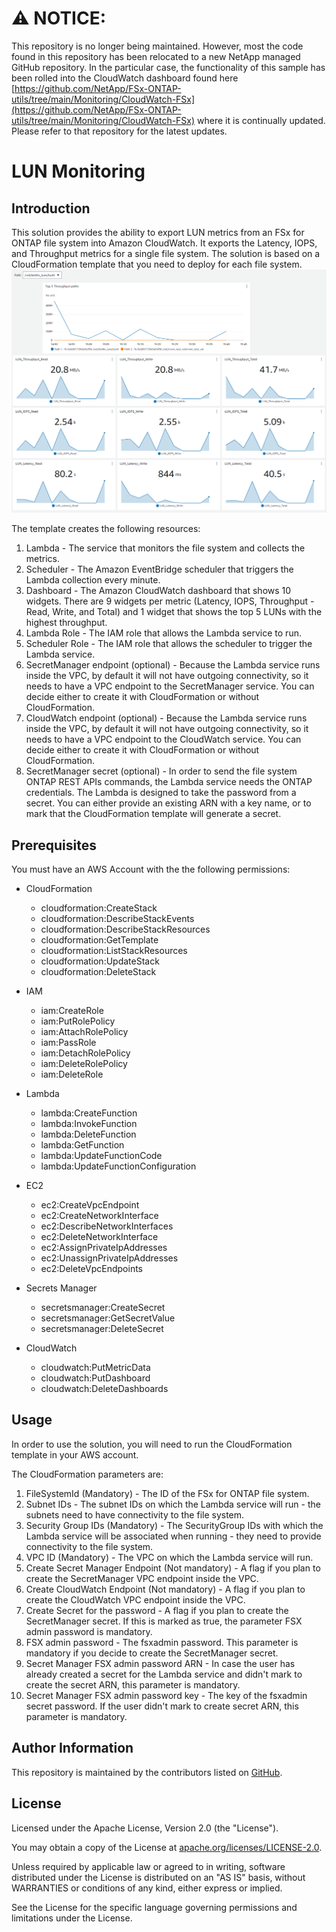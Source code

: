 # :warning: **NOTICE:**

This repository is no longer being maintained. However, most the code found in this repository has been relocated to a new NetApp managed GitHub repository. In the particular case, the functionality of this sample has been rolled into the CloudWatch dashboard found here [https://github.com/NetApp/FSx-ONTAP-utils/tree/main/Monitoring/CloudWatch-FSx](https://github.com/NetApp/FSx-ONTAP-utils/tree/main/Monitoring/CloudWatch-FSx) where it is continually updated. Please refer to that repository for the latest updates.

# LUN Monitoring

## Introduction

This solution provides the ability to export LUN metrics from an FSx for ONTAP file system into Amazon CloudWatch. It exports the Latency, IOPS, and Throughput metrics for a single file system.
The solution is based on a CloudFormation template that you need to deploy for each file system.
![Screenshot](images/LUN-Monitoring-Dashboard.png)

The template creates the following resources:

1. Lambda - The service that monitors the file system and collects the metrics.
2. Scheduler - The Amazon EventBridge scheduler that triggers the Lambda collection every minute.
3. Dashboard - The Amazon CloudWatch dashboard that shows 10 widgets. There are 9 widgets per metric (Latency, IOPS, Throughput - Read, Write, and Total) and 1 widget that shows the top 5 LUNs with the highest throughput.
4. Lambda Role - The IAM role that allows the Lambda service to run.
5. Scheduler Role - The IAM role that allows the scheduler to trigger the Lambda service.
6. SecretManager endpoint (optional) - Because the Lambda service runs inside the VPC, by default it will not have outgoing connectivity, so it needs to have a VPC endpoint to the SecretManager service. You can decide either to create it with CloudFormation or without CloudFormation.
7. CloudWatch endpoint (optional) - Because the Lambda service runs inside the VPC, by default it will not have outgoing connectivity, so it needs to have a VPC endpoint to the CloudWatch service. You can decide either to create it with CloudFormation or without CloudFormation.
8. SecretManager secret (optional) - In order to send the file system ONTAP REST APIs commands, the Lambda service needs the ONTAP credentials. The Lambda is designed to take the password from a secret. You can either provide an existing ARN with a key name, or to mark that the CloudFormation template will generate a secret.

## Prerequisites

You must have an AWS Account with the the following permissions:

- CloudFormation
    - cloudformation:CreateStack
    - cloudformation:DescribeStackEvents
    - cloudformation:DescribeStackResources
    - cloudformation:GetTemplate
    - cloudformation:ListStackResources
    - cloudformation:UpdateStack
    - cloudformation:DeleteStack

- IAM
    - iam:CreateRole
    - iam:PutRolePolicy
    - iam:AttachRolePolicy
    - iam:PassRole
    - iam:DetachRolePolicy
    - iam:DeleteRolePolicy
    - iam:DeleteRole

- Lambda
    - lambda:CreateFunction
    - lambda:InvokeFunction
    - lambda:DeleteFunction
    - lambda:GetFunction
    - lambda:UpdateFunctionCode
    - lambda:UpdateFunctionConfiguration

- EC2
    - ec2:CreateVpcEndpoint
    - ec2:CreateNetworkInterface
    - ec2:DescribeNetworkInterfaces
    - ec2:DeleteNetworkInterface
    - ec2:AssignPrivateIpAddresses
    - ec2:UnassignPrivateIpAddresses
    - ec2:DeleteVpcEndpoints

- Secrets Manager
    - secretsmanager:CreateSecret
    - secretsmanager:GetSecretValue
    - secretsmanager:DeleteSecret

- CloudWatch
    - cloudwatch:PutMetricData
    - cloudwatch:PutDashboard
    - cloudwatch:DeleteDashboards

## Usage

In order to use the solution, you will need to run the CloudFormation template in your AWS account.

The CloudFormation parameters are:

1. FileSystemId (Mandatory) - The ID of the FSx for ONTAP file system.
2. Subnet IDs - The subnet IDs on which the Lambda service will run - the subnets need to have connectivity to the file system.
3. Security Group IDs (Mandatory) - The SecurityGroup IDs with which the Lambda service will be associated when running - they need to provide connectivity to the file system.
4. VPC ID (Mandatory) - The VPC on which the Lambda service will run.
5. Create Secret Manager Endpoint (Not mandatory) - A flag if you plan to create the SecretManager VPC endpoint inside the VPC.
6. Create CloudWatch Endpoint (Not mandatory) - A flag if you plan to create the CloudWatch VPC endpoint inside the VPC.
7. Create Secret for the password - A flag if you plan to create the SecretManager secret. If this is marked as true, the parameter FSX admin password is mandatory.
8. FSX admin password - The fsxadmin password. This parameter is mandatory if you decide to create the SecretManager secret.
9. Secret Manager FSX admin password ARN - In case the user has already created a secret for the Lambda service and didn't mark to create the secret ARN, this parameter is mandatory.
10. Secret Manager FSX admin password key - The key of the fsxadmin secret password. If the user didn't mark to create secret ARN, this parameter is mandatory.

## Author Information

This repository is maintained by the contributors listed on [GitHub](https://github.com/NetApp/FSx-ONTAP-samples-scripts/graphs/contributors).

## License

Licensed under the Apache License, Version 2.0 (the "License").

You may obtain a copy of the License at [apache.org/licenses/LICENSE-2.0](http://www.apache.org/licenses/LICENSE-2.0).

Unless required by applicable law or agreed to in writing, software distributed under the License is distributed on an "AS IS" basis, without WARRANTIES or conditions of any kind, either express or implied.

See the License for the specific language governing permissions and limitations under the License.
